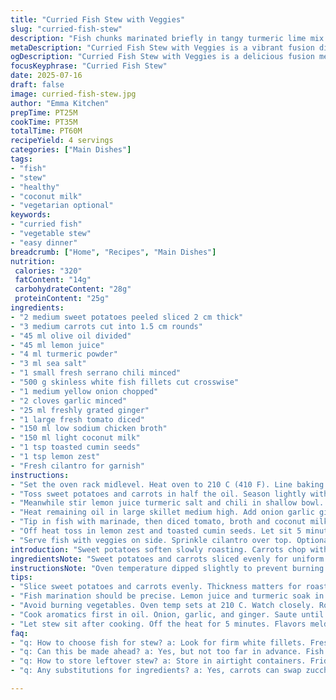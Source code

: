 ```yaml
---
title: "Curried Fish Stew with Veggies"
slug: "curried-fish-stew"
description: "Fish chunks marinated briefly in tangy turmeric lime mix. Sweet potatoes and carrots roasted until just tender. Aromatic sauté with ginger, garlic, onion starts rich sauce base. Added diced tomato, chicken broth, coconut milk thicken gently as fish cooks through. Spicy fresh chili for heat. A twist of fresh herbs boosts color and aroma. Whisk in lemon zest and toasted cumin seeds before serving. Balanced blend of creamy, spicy, and bright."
metaDescription: "Curried Fish Stew with Veggies is a vibrant fusion dish full of flavor. Fish and veggies simmer in coconut broth. Great for weeknights."
ogDescription: "Curried Fish Stew with Veggies is a delicious fusion meal with marinated fish and roasted vegetables. Perfect for any night of the week."
focusKeyphrase: "Curried Fish Stew"
date: 2025-07-16
draft: false
image: curried-fish-stew.jpg
author: "Emma Kitchen"
prepTime: PT25M
cookTime: PT35M
totalTime: PT60M
recipeYield: 4 servings
categories: ["Main Dishes"]
tags:
- "fish"
- "stew"
- "healthy"
- "coconut milk"
- "vegetarian optional"
keywords:
- "curried fish"
- "vegetable stew"
- "easy dinner"
breadcrumb: ["Home", "Recipes", "Main Dishes"]
nutrition: 
 calories: "320"
 fatContent: "14g"
 carbohydrateContent: "28g"
 proteinContent: "25g"
ingredients:
- "2 medium sweet potatoes peeled sliced 2 cm thick"
- "3 medium carrots cut into 1.5 cm rounds"
- "45 ml olive oil divided"
- "45 ml lemon juice"
- "4 ml turmeric powder"
- "3 ml sea salt"
- "1 small fresh serrano chili minced"
- "500 g skinless white fish fillets cut crosswise"
- "1 medium yellow onion chopped"
- "2 cloves garlic minced"
- "25 ml freshly grated ginger"
- "1 large fresh tomato diced"
- "150 ml low sodium chicken broth"
- "150 ml light coconut milk"
- "1 tsp toasted cumin seeds"
- "1 tsp lemon zest"
- "Fresh cilantro for garnish"
instructions:
- "Set the oven rack midlevel. Heat oven to 210 C (410 F). Line baking tray with parchment."
- "Toss sweet potatoes and carrots in half the oil. Season lightly with salt. Spread in single layer. Roast 35 minutes or until barely tender."
- "Meanwhile stir lemon juice turmeric salt and chili in shallow bowl. Add fish pieces turning to coat. Rest 7 minutes."
- "Heat remaining oil in large skillet medium high. Add onion garlic ginger. Cook stirring 3-4 minutes until fragrant and edges color."
- "Tip in fish with marinade, then diced tomato, broth and coconut milk. Simmer gently 6-9 minutes until fish is opaque and sauce slightly reduced."
- "Off heat toss in lemon zest and toasted cumin seeds. Let sit 5 minutes to meld flavors."
- "Serve fish with veggies on side. Sprinkle cilantro over top. Optional lime wedges to squeeze."
introduction: "Sweet potatoes soften slowly roasting. Carrots chop with just enough crisp left. Fish chunks soak in citrus turmeric mixture briefly. Simmered until tender in mix of coconut milk and broth brightened with tomato and spicy chili. Aromatic base: garlic, onion, ginger sweated before main additions. Toasted cumin seeds and zest add unexpected freshness. Herb garnish scatters a pop of green. No dairy. No gluten. Simple seasonings. Connections to many cuisines but a foot unique. Vibrant colors, warming aromas swirl. Quick for weeknights. Friendly to many diets. Comfortable, but not boring."
ingredientsNote: "Sweet potatoes and carrots sliced evenly for uniform roast times. Slightly thicker sweet potato slices hold shape better through simmering. Serrano chili swapped from original bird pepper for milder manageable heat; adjust to taste. Lemon juice replaces lime to switch citrus profile. Adding toasted cumin seeds and lemon zest late in cooking injects deeper aromatic layers and subtle warmth. Coconut milk light keeps calories lower than full-fat but still adds creamy body. Fresh tomato diced small enough to dissolve somewhat but still provide texture contrast. Fish portions chunked thick to avoid falling apart in short stew time."
instructionsNote: "Oven temperature dipped slightly to prevent burning edges while extending roast for balanced al dente texture. Roast time shifted +5 minutes for ideal vegetable doneness. Marinate fish 7 minutes not 5 to allow better flavor penetration without holding too long to begin breaking down. Sauté vegetables first in oil until aromatic, allowing flavor base to develop before adding fish and liquids. Cook fish gently, covered or uncovered depending on liquid reduction speed, until just opaque to avoid drying out. Off heat finish with lemon zest and cumin seeds to release volatile oils— added heat from toasted seeds more pleasant than raw spices. Rest stew aside 5 minutes to settle flavors before plating. Serve with fresh herb garnish and optional wedges of citrus for extra zing."
tips:
- "Slice sweet potatoes and carrots evenly. Thickness matters for roasting. Sweet potatoes need to hold shape in stew. Aim for 2 cm thick. Timing critical. Too thin, they mush. Too thick, undercooked. Crisp carrots contrast chewy fish. Adjust slices if needed. Toss them in half oil. Balance is key."
- "Fish marination should be precise. Lemon juice and turmeric soak in flavor. Rest time 7 minutes optimal. Not too long or fish breaks down. Quick marinate is ideal for texture. Use skinless white fish for best results. Sturdier but tender. Versatile for dish."
- "Avoid burning vegetables. Oven temp sets at 210 C. Watch closely. Roast for full 35 minutes. Ideal finish is barely tender. Stir occasionally to prevent hot spots. Mixing in oil beforehand helps with browning. One layer on tray for even cooking."
- "Cook aromatics first in oil. Onion, garlic, and ginger. Saute until fragrant. This builds the flavor base. Then add fish with marinade. Stir in broth and coconut milk. Simmer gently. Don’t rush, keep fish moist. Watch for just opaque."
- "Let stew sit after cooking. Off the heat for 5 minutes. Flavors meld together more. Cumin seeds toasted release oils. Added freshness through lemon zest. Perfect for texture contrasts. Serve with herbs for garnish. Always add fresh cilantro last."
faq:
- "q: How to choose fish for stew? a: Look for firm white fillets. Freshness is key. Check for smell. If it smells fishy, pass. Texture should be dense. Frozen options work too. Just thaw properly."
- "q: Can this be made ahead? a: Yes, but not too far in advance. Fish can lose texture in fridge. Up to a day works. Make sure to cool quickly. Reheat gently, avoid boiling. Better flavors but watch consistency."
- "q: How to store leftover stew? a: Store in airtight containers. Fridge up to three days. Freezing possible too. Just remember fish texture can change. Cool completely before freezing. Reheat but gently to keep moisture."
- "q: Any substitutions for ingredients? a: Yes, carrots can swap zucchini. Different flavor but okay. Coconut milk for almond milk. Different texture depth. Fish could change too. Salmon is richer. Adjust spices to preference."

---
```

